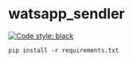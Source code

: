 # watsapp_sendler
[![Code style: black](https://img.shields.io/badge/code%20style-black-000000.svg)](https://github.com/psf/black)

`pip install -r requirements.txt`
